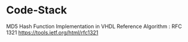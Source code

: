 # Code-Stack
MD5 Hash Function Implementation in VHDL
Reference Algorithm : RFC 1321 https://tools.ietf.org/html/rfc1321

